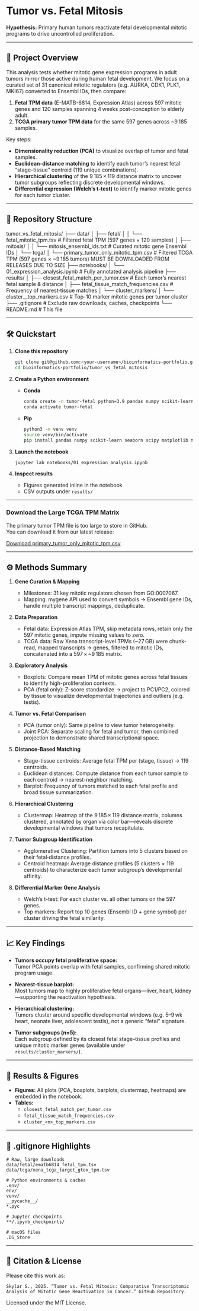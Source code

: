 # Tumor vs. Fetal Mitosis

**Hypothesis:** Primary human tumors reactivate fetal developmental mitotic programs to drive uncontrolled proliferation.

---

## 🚀 Project Overview

This analysis tests whether mitotic gene expression programs in adult tumors mirror those active during human fetal development. We focus on a curated set of 31 canonical mitotic regulators (e.g. AURKA, CDK1, PLK1, MKI67) converted to Ensembl IDs, then compare:

1. **Fetal TPM data** (E-MATB-6814, Expression Atlas) across 597 mitotic genes and 120 samples spanning 4 weeks post-conception to elderly adult.  
2. **TCGA primary tumor TPM data** for the same 597 genes across ~9 185 samples.

Key steps:  
- **Dimensionality reduction (PCA)** to visualize overlap of tumor and fetal samples.  
- **Euclidean‐distance matching** to identify each tumor’s nearest fetal “stage–tissue” centroid (119 unique combinations).  
- **Hierarchical clustering** of the 9 185 × 119 distance matrix to uncover tumor subgroups reflecting discrete developmental windows.  
- **Differential expression (Welch’s t-test)** to identify marker mitotic genes for each tumor cluster.

---

## 📁 Repository Structure

tumor_vs_fetal_mitosis/
├── data/
│ ├── fetal/
│ │ └── fetal_mitotic_tpm.tsv # Filtered fetal TPM (597 genes × 120 samples)
│ ├── mitosis/
│ │ └── mitosis_ensembl_ids.txt # Curated mitotic gene Ensembl IDs
│ └── tcga/
│ └── primary_tumor_only_mitotic_tpm.csv # Filtered TCGA TPM (597 genes × ~9 185 tumors) MUST BE DOWNLOADED FROM RELEASES DUE TO SIZE
├── notebooks/
│ └── 01_expression_analysis.ipynb # Fully annotated analysis pipeline
├── results/
│ ├── closest_fetal_match_per_tumor.csv # Each tumor’s nearest fetal sample & distance
│ ├── fetal_tissue_match_frequencies.csv # Frequency of nearest‐tissue matches
│ └── cluster_markers/
│ └── cluster_<n>_top_markers.csv # Top-10 marker mitotic genes per tumor cluster
├── .gitignore # Exclude raw downloads, caches, checkpoints
└── README.md # This file


---

## 🛠️ Quickstart

1. **Clone this repository**  
    ```bash
    git clone git@github.com:<your-username>/bioinformatics-portfolio.git
    cd bioinformatics-portfolio/tumor_vs_fetal_mitosis
    ```

2. **Create a Python environment**  
   - **Conda**  
     ```bash
     conda create -n tumor-fetal python=3.9 pandas numpy scikit-learn seaborn scipy matplotlib mygene
     conda activate tumor-fetal
     ```
   - **Pip**  
     ```bash
     python3 -m venv venv
     source venv/bin/activate
     pip install pandas numpy scikit-learn seaborn scipy matplotlib mygene
     ```

3. **Launch the notebook**  
    ```bash
    jupyter lab notebooks/01_expression_analysis.ipynb
    ```

4. **Inspect results**  
   - Figures generated inline in the notebook  
   - CSV outputs under `results/`

---

### Download the Large TCGA TPM Matrix

The primary tumor TPM file is too large to store in GitHub.  
You can download it from our latest release:

[Download primary_tumor_only_mitotic_tpm.csv](https://github.com/Skylars300/bioinformatics-portfolio/releases/download/v1.0-data/primary_tumor_only_mitotic_tpm.csv)

---

## ⚙️ Methods Summary

1. **Gene Curation & Mapping**  
   - Milestones: 31 key mitotic regulators chosen from GO:0007067.  
   - Mapping: mygene API used to convert symbols → Ensembl gene IDs, handle multiple transcript mappings, deduplicate.

2. **Data Preparation**  
   - Fetal data: Expression Atlas TPM, skip metadata rows, retain only the 597 mitotic genes, impute missing values to zero.  
   - TCGA data: Raw Xena transcript-level TPMs (~27 GB) were chunk-read, mapped transcripts → genes, filtered to mitotic IDs, concatenated into a 597 × ~9 185 matrix.

3. **Exploratory Analysis**  
   - Boxplots: Compare mean TPM of mitotic genes across fetal tissues to identify high-proliferation contexts.  
   - PCA (fetal only): Z-score standardize → project to PC1/PC2, colored by tissue to visualize developmental trajectories and outliers (e.g. testis).

4. **Tumor vs. Fetal Comparison**  
   - PCA (tumor only): Same pipeline to view tumor heterogeneity.  
   - Joint PCA: Separate scaling for fetal and tumor, then combined projection to demonstrate shared transcriptional space.

5. **Distance‐Based Matching**  
   - Stage–tissue centroids: Average fetal TPM per (stage, tissue) → 119 centroids.  
   - Euclidean distances: Compute distance from each tumor sample to each centroid → nearest-neighbor matching.  
   - Barplot: Frequency of tumors matched to each fetal profile and broad tissue summarization.

6. **Hierarchical Clustering**  
   - Clustermap: Heatmap of the 9 185 × 119 distance matrix, columns clustered, annotated by organ via color bar—reveals discrete developmental windows that tumors recapitulate.

7. **Tumor Subgroup Identification**  
   - Agglomerative Clustering: Partition tumors into 5 clusters based on their fetal‐distance profiles.  
   - Centroid heatmap: Average distance profiles (5 clusters × 119 centroids) to characterize each tumor subgroup’s developmental affinity.

8. **Differential Marker Gene Analysis**  
   - Welch’s t-test: For each cluster vs. all other tumors on the 597 genes.  
   - Top markers: Report top 10 genes (Ensembl ID + gene symbol) per cluster driving the fetal similarity.

---

## 📈 Key Findings

- **Tumors occupy fetal proliferative space:**  
  Tumor PCA points overlap with fetal samples, confirming shared mitotic program usage.

- **Nearest‐tissue barplot:**  
  Most tumors map to highly proliferative fetal organs—liver, heart, kidney—supporting the reactivation hypothesis.

- **Hierarchical clustering:**  
  Tumors cluster around specific developmental windows (e.g. 5–9 wk heart, neonate liver, adolescent testis), not a generic “fetal” signature.

- **Tumor subgroups (n=5):**  
  Each subgroup defined by its closest fetal stage–tissue profiles and unique mitotic marker genes (available under `results/cluster_markers/`).

---

## 📂 Results & Figures

- **Figures:** All plots (PCA, boxplots, barplots, clustermap, heatmaps) are embedded in the notebook.  
- **Tables:**  
  - `closest_fetal_match_per_tumor.csv`  
  - `fetal_tissue_match_frequencies.csv`  
  - `cluster_<n>_top_markers.csv`

---

## 🚫 .gitignore Highlights

```
# Raw, large downloads
data/fetal/ematb6814_fetal_tpm.tsv
data/tcga/xena_tcga_target_gtex_tpm.tsv

# Python environments & caches
.env/
env/
venv/
__pycache__/
*.pyc

# Jupyter checkpoints
**/.ipynb_checkpoints/

# macOS files
.DS_Store
```

---

## 📑 Citation & License

Please cite this work as:

```
Skylar S., 2025. “Tumor vs. Fetal Mitosis: Comparative Transcriptomic Analysis of Mitotic Gene Reactivation in Cancer.” GitHub Repository.
```

Licensed under the MIT License.
